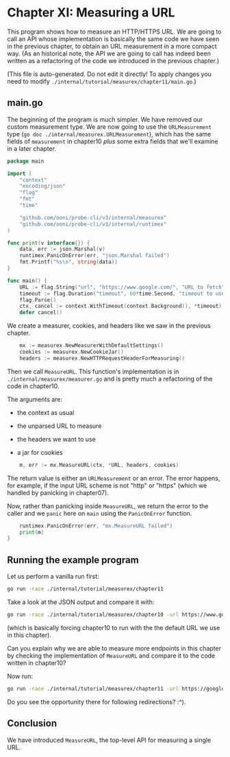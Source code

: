 
# Chapter XI: Measuring a URL

This program shows how to measure an HTTP/HTTPS URL. We
are going to call an API whose implementation is
basically the same code we have seen in the previous
chapter, to obtain an URL measurement in a more compact
way. (As an historical note, the API we are going to
call has indeed been written as a refactoring of
the code we introduced in the previous chapter.)

(This file is auto-generated. Do not edit it directly! To apply
changes you need to modify `./internal/tutorial/measurex/chapter11/main.go`.)

## main.go

The beginning of the program is much simpler. We have removed
our custom measurement type. We are now going to use the
`URLMeasurement` type (`go doc ./internal/measurex.URLMeasurement`),
which has the same fields of `measurement` in chapter10 _plus_
some extra fields that we'll examine in a later chapter.

```Go
package main

import (
	"context"
	"encoding/json"
	"flag"
	"fmt"
	"time"

	"github.com/ooni/probe-cli/v3/internal/measurex"
	"github.com/ooni/probe-cli/v3/internal/runtimex"
)

func print(v interface{}) {
	data, err := json.Marshal(v)
	runtimex.PanicOnError(err, "json.Marshal failed")
	fmt.Printf("%s\n", string(data))
}

func main() {
	URL := flag.String("url", "https://www.google.com/", "URL to fetch")
	timeout := flag.Duration("timeout", 60*time.Second, "timeout to use")
	flag.Parse()
	ctx, cancel := context.WithTimeout(context.Background(), *timeout)
	defer cancel()
```

We create a measurer, cookies, and headers like we
saw in the previous chapter.

```Go
	mx := measurex.NewMeasurerWithDefaultSettings()
	cookies := measurex.NewCookieJar()
	headers := measurex.NewHTTPRequestHeaderForMeasuring()
```

Then we call `MeasureURL`. This function's implementation
is in `./internal/measurex/measurer.go` and is pretty
much a refactoring of the code in chapter10.

The arguments are:

- the context as usual

- the unparsed URL to measure

- the headers we want to use

- a jar for cookies

```Go
	m, err := mx.MeasureURL(ctx, *URL, headers, cookies)
```
The return value is either an `URLMeasurement`
or an error. The error happens, for example, if
the input URL scheme is not "http" or "https" (which
we handled by panicking in chapter07).

Now, rather than panicking inside `MeasureURL`, we
return the error to the caller and we `panic`
here on `main` using the `PanicOnError` function.

```Go
	runtimex.PanicOnError(err, "mx.MeasureURL failed")
	print(m)
}

```

## Running the example program

Let us perform a vanilla run first:

```bash
go run -race ./internal/tutorial/measurex/chapter11
```

Take a look at the JSON output and compare it with:

```bash
go run -race ./internal/tutorial/measurex/chapter10 -url https://www.google.com
```

(which is basically forcing chapter10 to run with the
the default URL we use in this chapter).

Can you explain why we are able to measure more endpoints
in this chapter by checking the implementation of `MeasureURL`
and compare it to the code written in chapter10?

Now run:

```bash
go run -race ./internal/tutorial/measurex/chapter11 -url https://google.com
```

Do you see the opportunity there for following redirections? :^).

## Conclusion

We have introduced `MeasureURL`, the top-level API for
measuring a single URL.


